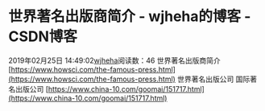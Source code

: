 # 世界著名出版商简介 - wjheha的博客 - CSDN博客
2019年02月25日 14:49:02[wjheha](https://me.csdn.net/wjheha)阅读数：46
世界著名出版商简介            [https://www.howsci.com/the-famous-press.html](https://www.howsci.com/the-famous-press.html)
世界著名出版公司 国际著名出版公司            [https://www.china-10.com/goomai/151717.html](https://www.china-10.com/goomai/151717.html)
